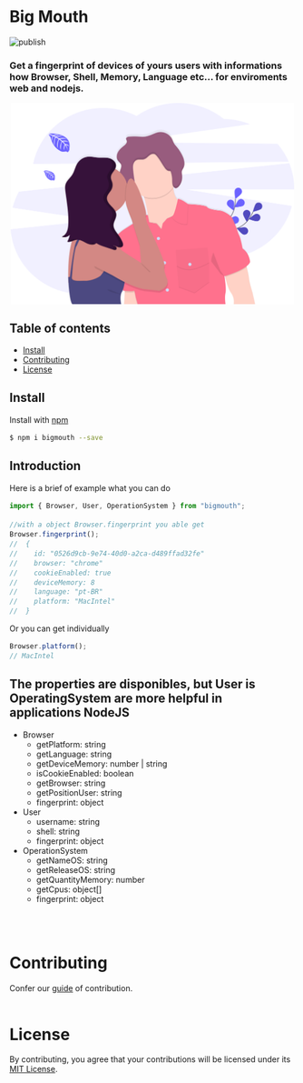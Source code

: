 <style type="text/css">
    .image {
        display: block;
        width: 500px;
        margin: 0 auto;
    }
</style>

# Big Mouth

![publish](https://github.com/heltonss/big-mouth/actions/workflows/publish.yml/badge.svg)

### Get a fingerprint of devices of yours users with informations how Browser, Shell, Memory, Language etc... for enviroments web and nodejs.

<img class="image" src="big_mouth.svg" alt="one person tells a secret to another">

## Table of contents

- [Install](#install)
- [Contributing](#contributing)
- [License](#license)

## Install

Install with [npm](https://www.npmjs.com/)

```sh
$ npm i bigmouth --save
```

## Introduction

Here is a brief of example what you can do

```ts
import { Browser, User, OperationSystem } from "bigmouth";

//with a object Browser.fingerprint you able get
Browser.fingerprint();
//  {
//    id: "0526d9cb-9e74-40d0-a2ca-d489ffad32fe"
//    browser: "chrome"
//    cookieEnabled: true
//    deviceMemory: 8
//    language: "pt-BR"
//    platform: "MacIntel"
//  }
```

Or you can get individually

```ts
Browser.platform();
// MacIntel
```

## The properties are disponibles, but User is OperatingSystem are more helpful in applications NodeJS

- Browser
  - getPlatform: string
  - getLanguage: string
  - getDeviceMemory: number | string
  - isCookieEnabled: boolean
  - getBrowser: string
  - getPositionUser: string
  - fingerprint: object
- User
  - username: string
  - shell: string
  - fingerprint: object
- OperationSystem
  - getNameOS: string
  - getReleaseOS: string
  - getQuantityMemory: number
  - getCpus: object[]
  - fingerprint: object

<br/>
<br/>

# Contributing

Confer our [guide](CONTRIBUTING) of contribution.
<br/>
<br/>

# License

By contributing, you agree that your contributions will be licensed under its [MIT License](License).
